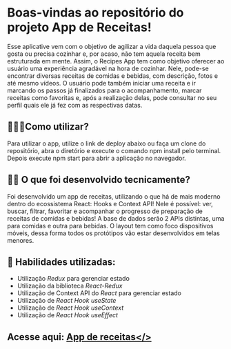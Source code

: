 # Boas-vindas ao repositório do projeto App de Receitas!

Esse aplicative vem com o objetivo de agilizar a vida daquela pessoa que gosta ou precisa cozinhar e, por acaso, não tem aquela receita bem estruturada em mente. Assim, o Recipes App tem como objetivo oferecer ao usuário uma experiência agradável na hora de cozinhar. Nele, pode-se encontrar diversas receitas de comidas e bebidas, com descrição, fotos e até mesmo vídeos. O usuário pode também iniciar uma receita e ir marcando os passos já finalizados para o acompanhamento, marcar receitas como favoritas e, após a realização delas, pode consultar no seu perfil quais ele já fez com as respectivas datas.

## 🤷🏽‍♀️Como utilizar?

Para utilizar o app, utilize o link de deploy abaixo ou faça um clone do repositório, abra o diretório e execute o comando npm install pelo terminal. Depois execute npm start para abrir a aplicação no navegador. 

 ## 👨‍💻 O que foi desenvolvido tecnicamente?

Foi desenvolvido um app de receitas, utilizando o que há de mais moderno dentro do ecossistema React: Hooks e Context API!
Nele é possível: ver, buscar, filtrar, favoritar e acompanhar o progresso de preparação de receitas de comidas e bebidas!
A base de dados serão 2 APIs distintas, uma para comidas e outra para bebidas.
O layout tem como foco dispositivos móveis, dessa forma todos os protótipos vão estar desenvolvidos em telas menores.

## :memo: Habilidades utilizadas: 

- Utilização _Redux_ para gerenciar estado
- Utilização da biblioteca _React-Redux_
- Utilização de Context API do _React_ para gerenciar estado
- Utilização de _React Hook useState_
- Utilização de _React Hook useContext_
- Utilização de _React Hook useEffect_

## Acesse aqui: <a href="https://recipes-app-project-ecru.vercel.app/">App de receitas</>

